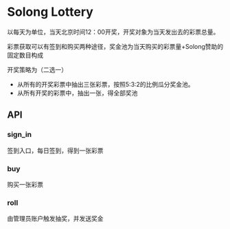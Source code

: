 # Solong Lottery

以每天为单位，当天北京时间12：00开奖，开奖对象为当天发出去的彩票总量。

彩票获取可以有签到和购买两种途径，奖金池为当天购买的彩票量+Solong赞助的固定数目构成

开奖策略为（二选一）

* 从所有的开奖彩票中抽出三张彩票，按照5:3:2的比例瓜分奖金池。
* 从所有开奖的彩票中，抽出一张，得全部奖池

## API

### sign_in

签到入口，每日签到，得到一张彩票

### buy
购买一张彩票

### roll
由管理员账户触发抽奖，并发送奖金